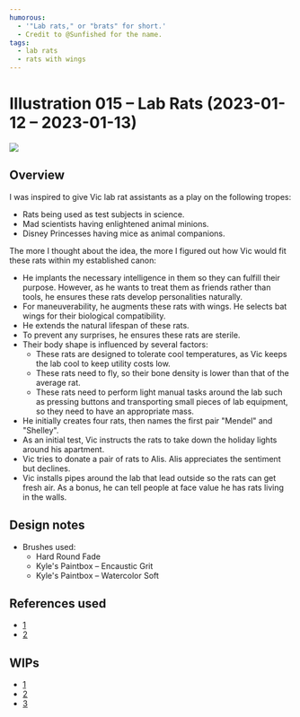 ```yaml
---
humorous:
  - '"Lab rats," or "brats" for short.'
  - Credit to @Sunfished for the name.
tags:
  - lab rats
  - rats with wings
---
```


# Illustration 015 – Lab Rats (2023-01-12 – 2023-01-13)

<img src="assets/2023-01-12_image-054.png">

## Overview

I was inspired to give Vic lab rat assistants as a play on the following tropes:

- Rats being used as test subjects in science.
- Mad scientists having enlightened animal minions.
- Disney Princesses having mice as animal companions.

The more I thought about the idea, the more I figured out how Vic would fit these rats within my established canon:

- He implants the necessary intelligence in them so they can fulfill their purpose. However, as he wants to treat them as friends rather than tools, he ensures these rats develop personalities naturally.
- For maneuverability, he augments these rats with wings. He selects bat wings for their biological compatibility.
- He extends the natural lifespan of these rats.
- To prevent any surprises, he ensures these rats are sterile.
- Their body shape is influenced by several factors:
  - These rats are designed to tolerate cool temperatures, as Vic keeps the lab cool to keep utility costs low.
  - These rats need to fly, so their bone density is lower than that of the average rat.
  - These rats need to perform light manual tasks around the lab such as pressing buttons and transporting small pieces of lab equipment, so they need to have an appropriate mass.
- He initially creates four rats, then names the first pair "Mendel" and "Shelley".
- As an initial test, Vic instructs the rats to take down the holiday lights around his apartment.
- Vic tries to donate a pair of rats to Alis. Alis appreciates the sentiment but declines.
- Vic installs pipes around the lab that lead outside so the rats can get fresh air. As a bonus, he can tell people at face value he has rats living in the walls.

## Design notes

- Brushes used:
  - Hard Round Fade
  - Kyle's Paintbox – Encaustic Grit
  - Kyle's Paintbox – Watercolor Soft

## References used

- [1](https://www.sci.news/biology/article00262.html)
- [2](https://www.youtube.com/watch?v=tYzOwACodwY)

## WIPs

- [1](https://cdn.discordapp.com/attachments/1031694106717589544/1063300182269231114/image.png)
- [2](https://cdn.discordapp.com/attachments/1009221988935532634/1063644239776469022/image.png)
- [3](https://cdn.discordapp.com/attachments/727558323741655041/1063670576838877266/tmp3.png)
